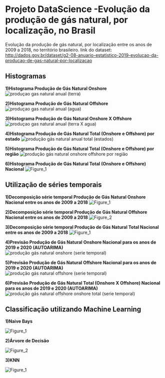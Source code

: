 # Projeto DataScience -Evolução da produção de gás natural, por localização, no Brasil
Evolução da produção de gás natural, por localização entre os anos de 2009 a 2018, no território brasileiro. link do dataset: http://dados.gov.br/dataset/g2-08-anuario-estatistico-2019-evolucao-da-producao-de-gas-natural-por-localizacao


## Histogramas

**1)Histograma Produção de Gás Natural Onshore**
![produçao gas natural anual (terra)](https://user-images.githubusercontent.com/48027825/65112425-056fd080-d9b6-11e9-9e06-3cef0671bdf7.png)

**2)Histograma Produção de Gás Natural Offshore**
![produçao gas natural anual (agua)](https://user-images.githubusercontent.com/48027825/65112410-fa1ca500-d9b5-11e9-9901-e9052038335f.png)

**3)Histograma Produção de Gás Natural Onshore X Offshore**
![produçao gas natural anual (terra X agua)](https://user-images.githubusercontent.com/48027825/65112452-17517380-d9b6-11e9-9ed2-20b7dc36bde3.png)

**4)Histograma Produção de Gás Natural Total (Onshore e Offshore) por estado**
![produção gás natural anual total (estados)](https://user-images.githubusercontent.com/48027825/65186725-9c816a80-da40-11e9-8e2a-2292a64eb32b.png)

**5)Histograma Produção de Gás Natural Total (Onshore e Offshore) por região**
![produção gás natural onshore offshore por região](https://user-images.githubusercontent.com/48027825/65121142-1d9b1c00-d9c5-11e9-9e84-898c3705a9e2.png)

**6)Histograma Produção de Gás Natural Total (Onshore e Offshore) Nacional**
![Figure_1](https://user-images.githubusercontent.com/48027825/76630148-45a3ac00-651e-11ea-95cd-cb5dca012113.png)

## Utilização de séries temporais

**1)Decomposição série temporal Produção de Gás Natural Onshore Nacional entre os anos de 2009 a 2018**
![Figure_1](https://user-images.githubusercontent.com/48027825/76637691-f794a580-6529-11ea-9a00-7f1d232e715a.png)

**2)Decomposição série temporal Produção de Gás Natural Offshore Nacional entre os anos de 2009 a 2018**
![Figure_2](https://user-images.githubusercontent.com/48027825/76637696-f8c5d280-6529-11ea-9188-66a448d0e605.png)

**3)Decomposição série temporal Produção de Gás Natural Total Nacional entre os anos de 2009 a 2018**
![Figure_1](https://user-images.githubusercontent.com/48027825/76637970-6c67df80-652a-11ea-9cad-fb38d8b7567a.png)

**4)Previsão Produção de Gás Natural Onshore Nacional para os anos de 2019 e 2020 (AUTOARIMA)**
![produção gás natural onshore (serie temporal)](https://user-images.githubusercontent.com/48027825/65178397-009b3300-da2f-11e9-8ff7-aea8e79e4e16.png)

**5)Previsão Produção de Gás Natural Offshore Nacional para os anos de 2019 e 2020 (AUTOARIMA)**
![produção gás natural offshore (serie temporal)](https://user-images.githubusercontent.com/48027825/65178415-0abd3180-da2f-11e9-9c85-e41f2fdf6762.png)

**6)Previsão Produção de Gás Natural Total (Onshore X Offshore) Nacional para os anos de 2019 e 2020 (AUTOARIMA)**
![produção gás natural offshore onshore total (serie temporal)](https://user-images.githubusercontent.com/48027825/65178462-26283c80-da2f-11e9-9ea7-9f2bd6e68b28.png)

## Classificação utilizando Machine Learning

**1)Naive Bays**

![Figure_1](https://user-images.githubusercontent.com/48027825/76709366-fc4d8b00-66dc-11ea-83c1-ca620ea1f5f6.png)

**2)Árvore de Decisão**

![Figure_2](https://user-images.githubusercontent.com/48027825/76709367-fd7eb800-66dc-11ea-9590-64a93598cbd6.png)

**3)KNN**

![Figure_1](https://user-images.githubusercontent.com/48027825/76709667-58191380-66df-11ea-8ee8-6097ba5d6d7e.png)
